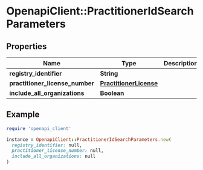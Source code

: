 # OpenapiClient::PractitionerIdSearchParameters

## Properties

| Name | Type | Description | Notes |
| ---- | ---- | ----------- | ----- |
| **registry_identifier** | **String** |  | [optional] |
| **practitioner_license_number** | [**PractitionerLicense**](PractitionerLicense.md) |  | [optional] |
| **include_all_organizations** | **Boolean** |  | [optional] |

## Example

```ruby
require 'openapi_client'

instance = OpenapiClient::PractitionerIdSearchParameters.new(
  registry_identifier: null,
  practitioner_license_number: null,
  include_all_organizations: null
)
```

